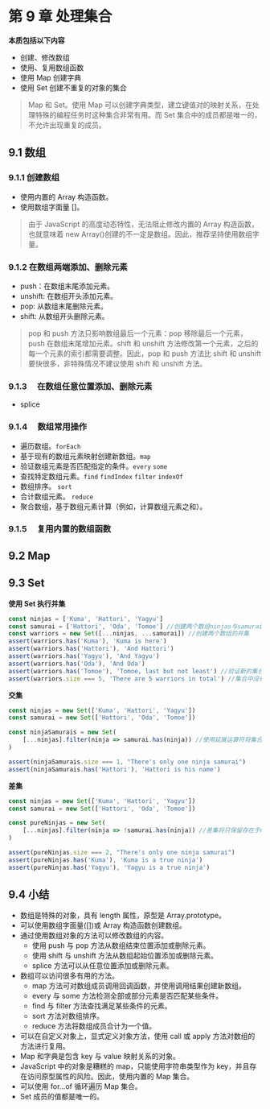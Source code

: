 # 第 9 章 处理集合

**本质包括以下内容**

-   创建、修改数组
-   使用、复用数组函数
-   使用 Map 创建字典
-   使用 Set 创建不重复的对象的集合

> Map 和 Set。使用 Map 可以创建字典类型，建立键值对的映射关系，在处理特殊的编程任务时这种集合非常有用。而 Set 集合中的成员都是唯一的，不允许出现重复的成员。

## 9.1 数组

### 9.1.1 创建数组

-   使用内置的 Array 构造函数。
-   使用数组字面量 []。

> 由于 JavaScript 的高度动态特性，无法阻止修改内置的 Array 构造函数，也就意味着 new Array()创建的不一定是数组。因此，推荐坚持使用数组字量。

### 9.1.2 在数组两端添加、删除元素

-   push：在数组末尾添加元素。
-   unshift: 在数组开头添加元素。
-   pop: 从数组末尾删除元素。
-   shift: 从数组开头删除元素。

> pop 和 push 方法只影响数组最后一个元素：pop 移除最后一个元素，push 在数组末尾增加元素。shift 和 unshift 方法修改第一个元素，之后的每一个元素的索引都需要调整。因此，pop 和 push 方法比 shift 和 unshift 要快很多，非特殊情况不建议使用 shift 和 unshift 方法。

### 9.1.3 　在数组任意位置添加、删除元素

-   splice

### 9.1.4 　数组常用操作

-   遍历数组。`forEach`
-   基于现有的数组元素映射创建新数组。`map`
-   验证数组元素是否匹配指定的条件。`every` `some`
-   查找特定数组元素。`find` `findIndex` `filter` `indexOf`
-   数组排序。 `sort`
-   合计数组元素。 `reduce`
-   聚合数组，基于数组元素计算（例如，计算数组元素之和）。

### 9.1.5 　复用内置的数组函数

## 9.2 Map

## 9.3 Set

**使用 Set 执行并集**

```js
const ninjas = ['Kuma', 'Hattori', 'Yagyu']
const samurai = ['Hattori', 'Oda', 'Tomoe'] //创建两个数组ninjas与samurai。注意Hattori在两个数组中均存在
const warriors = new Set([...ninjas, ...samurai]) //创建两个数组的并集
assert(warriors.has('Kuma'), 'Kuma is here')
assert(warriors.has('Hattori'), 'And Hattori')
assert(warriors.has('Yagyu'), 'And Yagyu')
assert(warriors.has('Oda'), 'And Oda')
assert(warriors.has('Tomoe'), 'Tomoe, last but not least') //验证新的集合中同时包含数组ninjas与samurai中的所有元素
assert(warriors.size === 5, 'There are 5 warriors in total') //集合中没有重复的元素。虽然在两个数组中都存在Hattori，但是并集中只有一个
```

**交集**

```js
const ninjas = new Set(['Kuma', 'Hattori', 'Yagyu'])
const samurai = new Set(['Hattori', 'Oda', 'Tomoe'])

const ninjaSamurais = new Set(
	[...ninjas].filter(ninja => samurai.has(ninja)) //使用延展运算符将集合转换为数组，以便调用数组的filter方法，保留ninjas中同时在samurai中出现的元素
)

assert(ninjaSamurais.size === 1, "There's only one ninja samurai")
assert(ninjaSamurais.has('Hattori'), 'Hattori is his name')
```

**差集**

```js
const ninjas = new Set(['Kuma', 'Hattori', 'Yagyu'])
const samurai = new Set(['Hattori', 'Oda', 'Tomoe'])

const pureNinjas = new Set(
	[...ninjas].filter(ninja => !samurai.has(ninja)) //差集将只保留存在于ninjas中但不存在于samurai中的元素
)

assert(pureNinjas.size === 2, "There's only one ninja samurai")
assert(pureNinjas.has('Kuma'), 'Kuma is a true ninja')
assert(pureNinjas.has('Yagyu'), 'Yagyu is a true ninja')
```

## 9.4 小结

-   数组是特殊的对象，具有 length 属性，原型是 Array.prototype。
-   可以使用数组字面量([])或 Array 构造函数创建数组。
-   通过使用数组对象的方法可以修改数组的内容。
    -   使用 push 与 pop 方法从数组结束位置添加或删除元素。
    -   使用 shift 与 unshift 方法从数组起始位置添加或删除元素。
    -   splice 方法可以从任意位置添加或删除元素。
-   数组可以访问很多有用的方法。
    -   map 方法可对数组成员调用回调函数，并使用调用结果创建新数组。
    -   every 与 some 方法检测全部或部分元素是否匹配某些条件。
    -   find 与 filter 方法查找满足某些条件的元素。
    -   sort 方法对数组排序。
    -   reduce 方法将数组成员合计为一个值。
-   可以在自定义对象上，显式定义对象方法，使用 call 或 apply 方法对数组的方法进行复用。
-   Map 和字典是包含 key 与 value 映射关系的对象。
-   JavaScript 中的对象是糟糕的 map，只能使用字符串类型作为 key，并且存在访问原型属性的风险。因此，使用内置的 Map 集合。
-   可以使用 for...of 循环遍历 Map 集合。
-   Set 成员的值都是唯一的。
